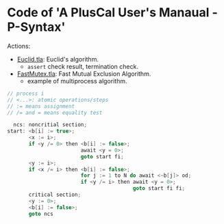 # Code of 'A PlusCal User's Manaual - P-Syntax'

Actions:

- [Euclid.tla](./Euclid.tla): Euclid's algorithm.
  - `assert` check result, termination check.
- [FastMutex.tla](./FastMutex.tla): Fast Mutual Exclusion Algorithm.
  - example of multiprocess algorithm.

```c
// process i
// <...>: atomic operations/steps
// := means assignment
// /= and = means equality test

  ncs: noncritial section;
start: <b[i] := true>;
       <x := i>;
       if <y /= 0> then <b[i] := false>;
                        await <y = 0>;
                        goto start fi;
       <y := i>;
       if <x /= i> then <b[i] := false>;
                        for j := 1 to N do await <~b[j]> od;
                        if <y /= i> then await <y = 0>;
                                         goto start fi fi;
       critical section;
       <y := 0>;
       <b[i] := false>;
       goto ncs
```